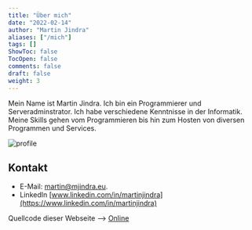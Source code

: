 ```yaml
---
title: "Über mich"
date: "2022-02-14"
author: "Martin Jindra"
aliases: ["/mich"]
tags: []
ShowToc: false
TocOpen: false
comments: false
draft: false
weight: 3
---
```


Mein Name ist Martin Jindra.
Ich bin ein Programmierer und Serveradminstrator.
Ich habe verschiedene Kenntnisse in der Informatik.
Meine Skills gehen vom Programmieren bis hin zum Hosten von diversen Programmen und Services.

![profile](/img/profile.png#center)

## Kontakt

+ E-Mail: [martin@mjindra.eu](mailto:martin@mjindra.eu).
+ LinkedIn [www.linkedin.com/in/martinjindra](https://www.linkedin.com/in/martinjindra)

Quellcode dieser Webseite --> [Online](https://github.com/MartinJindra/mjindra.eu)
